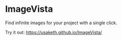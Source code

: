 # ImageVista
Find infinite images for your project with a single click.

Try it out: https://usaketh.github.io/ImageVista/
